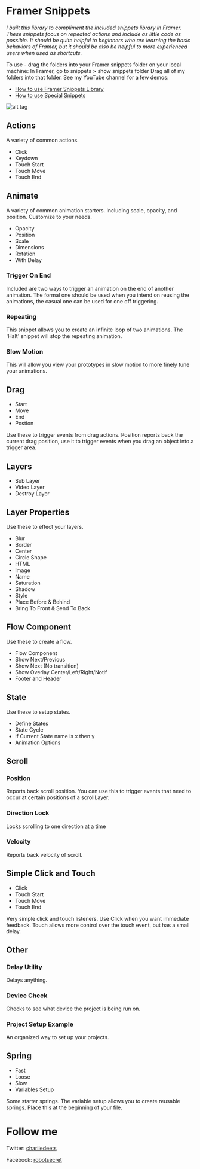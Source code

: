 # Framer Snippets

*I built this library to compliment the included snippets library in Framer. These snippets focus on repeated actions and include as little code as possible. It should be quite helpful to beginners who are learning the basic behaviors of Framer, but it should be also be helpful to more experienced users when used as shortcuts.*

To use - drag the folders into your Framer snippets folder on your local machine:
In Framer, go to snippets > show snippets folder
Drag all of my folders into that folder. See my YouTube channel for a few demos:

- [How to use Framer Snippets Library](https://www.youtube.com/watch?v=CgY6fT7HwAw)
- [How to use Special Snippets](https://www.youtube.com/watch?v=p_J0jd-JYZU)

![alt tag](http://www.whyamicrazytoday.com/github/snippets.png)

## Actions

A variety of common actions.

- Click
- Keydown
- Touch Start
- Touch Move
- Touch End

## Animate

A variety of common animation starters. Including scale, opacity, and position. Customize to your needs.

- Opacity
- Position
- Scale
- Dimensions
- Rotation
- With Delay

### Trigger On End

Included are two ways to trigger an animation on the end of another animation. The formal one should be used when you intend on reusing the animations, the casual one can be used for one off triggering.

### Repeating

This snippet allows you to create an infinite loop of two animations. The 'Halt' snippet will stop the repeating animation.

### Slow Motion

This will allow you view your prototypes in slow motion to more finely tune your animations.

## Drag

- Start
- Move
- End
- Postion

Use these to trigger events from drag actions. Position reports back the current drag position, use it to trigger events when you drag an object into a trigger area.

## Layers

- Sub Layer
- Video Layer
- Destroy Layer

## Layer Properties

Use these to effect your layers.

- Blur
- Border
- Center
- Circle Shape
- HTML
- Image
- Name
- Saturation
- Shadow
- Style
- Place Before & Behind
- Bring To Front & Send To Back

## Flow Component

Use these to create a flow.

- Flow Component
- Show Next/Previous
- Show Next (No transition)
- Show Overlay Center/Left/Right/Notif
- Footer and Header

## State

Use these to setup states.

- Define States
- State Cycle
- If Current State name is x then y
- Animation Options

## Scroll

### Position

Reports back scroll position. You can use this to trigger events that need to occur at certain positions of a scrollLayer.

### Direction Lock

Locks scrolling to one direction at a time

### Velocity

Reports back velocity of scroll.

## Simple Click and Touch

- Click
- Touch Start
- Touch Move
- Touch End

Very simple click and touch listeners. Use Click when you want immediate feedback. Touch allows more control over the touch event, but has a small delay.


## Other

### Delay Utility

Delays anything.

### Device Check

Checks to see what device the project is being run on.

### Project Setup Example

An organized way to set up your projects.

## Spring

- Fast
- Loose
- Slow
- Variables Setup

Some starter springs. The variable setup allows you to create reusable springs. Place this at the beginning of your file.

# Follow me
Twitter: [charliedeets](https://twitter.com/charliedeets)

Facebook: [robotsecret](https://facebook.com/robotsecret)
